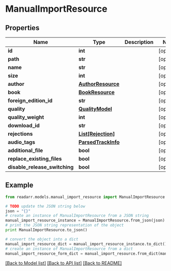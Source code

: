 # ManualImportResource


## Properties
Name | Type | Description | Notes
------------ | ------------- | ------------- | -------------
**id** | **int** |  | [optional] 
**path** | **str** |  | [optional] 
**name** | **str** |  | [optional] 
**size** | **int** |  | [optional] 
**author** | [**AuthorResource**](AuthorResource.md) |  | [optional] 
**book** | [**BookResource**](BookResource.md) |  | [optional] 
**foreign_edition_id** | **str** |  | [optional] 
**quality** | [**QualityModel**](QualityModel.md) |  | [optional] 
**quality_weight** | **int** |  | [optional] 
**download_id** | **str** |  | [optional] 
**rejections** | [**List[Rejection]**](Rejection.md) |  | [optional] 
**audio_tags** | [**ParsedTrackInfo**](ParsedTrackInfo.md) |  | [optional] 
**additional_file** | **bool** |  | [optional] 
**replace_existing_files** | **bool** |  | [optional] 
**disable_release_switching** | **bool** |  | [optional] 

## Example

```python
from readarr.models.manual_import_resource import ManualImportResource

# TODO update the JSON string below
json = "{}"
# create an instance of ManualImportResource from a JSON string
manual_import_resource_instance = ManualImportResource.from_json(json)
# print the JSON string representation of the object
print ManualImportResource.to_json()

# convert the object into a dict
manual_import_resource_dict = manual_import_resource_instance.to_dict()
# create an instance of ManualImportResource from a dict
manual_import_resource_form_dict = manual_import_resource.from_dict(manual_import_resource_dict)
```
[[Back to Model list]](../README.md#documentation-for-models) [[Back to API list]](../README.md#documentation-for-api-endpoints) [[Back to README]](../README.md)



